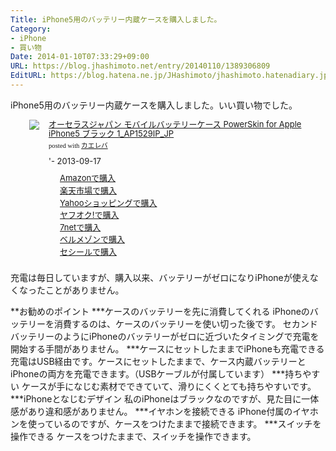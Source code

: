 ```yaml
---
Title: iPhone5用のバッテリー内蔵ケースを購入しました。
Category:
- iPhone
- 買い物
Date: 2014-01-10T07:33:29+09:00
URL: https://blog.jhashimoto.net/entry/20140110/1389306809
EditURL: https://blog.hatena.ne.jp/JHashimoto/jhashimoto.hatenadiary.jp/atom/entry/12921228815717255532
---
```


iPhone5用のバッテリー内蔵ケースを購入しました。いい買い物でした。
<div class="kaerebalink-box" style="margin-left:30px;text-align:left;padding-bottom:20px;font-size:small;/zoom: 1;overflow: hidden;"><div class="kaerebalink-image" style="float:left;margin:0 15px 10px 0;"><a href="http://c.af.moshimo.com/af/c/click?a_id=119719&p_id=170&pc_id=185&pl_id=4062&s_v=b5Rz2P0601xu&url=http%3A%2F%2Fwww.amazon.co.jp%2Fexec%2Fobidos%2FASIN%2FB00BFJAIHK%2Fref%3Dnosim" rel="nofollow" target="_blank"><img src="http://ecx.images-amazon.com/images/I/31pX7I4mORL._SL160_.jpg" style="border: none;" /></a></div><div class="kaerebalink-info" style="line-height:120%;/zoom: 1;overflow: hidden;"><div class="kaerebalink-name" style="margin-bottom:10px;line-height:120%"><a href="http://c.af.moshimo.com/af/c/click?a_id=119719&p_id=170&pc_id=185&pl_id=4062&s_v=b5Rz2P0601xu&url=http%3A%2F%2Fwww.amazon.co.jp%2Fexec%2Fobidos%2FASIN%2FB00BFJAIHK%2Fref%3Dnosim" rel="nofollow" target="_blank">オーセラスジャパン モバイルバッテリーケース PowerSkin for Apple iPhone5 ブラック 1_AP1529IP_JP</a><div class="kaerebalink-powered-date" style="font-size:8pt;margin-top:5px;font-family:verdana;line-height:120%">posted with <a href="http://kaereba.com" rel="nofollow" target="_blank">カエレバ</a></div></div><div class="kaerebalink-detail" style="margin-bottom:5px;"> '- 2013-09-17    </div><div class="kaerebalink-link1" style="margin-top:10px;"><div class="shoplinkamazon" style="margin-right:5px;background: url('http://img.yomereba.com/kl.gif') 0 0 no-repeat;padding: 2px 0 2px 18px;white-space: nowrap;"><a href="http://c.af.moshimo.com/af/c/click?a_id=119719&p_id=170&pc_id=185&pl_id=4062&s_v=b5Rz2P0601xu&url=http%3A%2F%2Fwww.amazon.co.jp%2Fgp%2Fsearch%3Fkeywords%3DAP1529IP%26__mk_ja_JP%3D%2583J%2583%255E%2583J%2583i" rel="nofollow" target="_blank" >Amazonで購入</a></div><div class="shoplinkrakuten" style="margin-right:5px;background: url('http://img.yomereba.com/kl.gif') 0 -50px no-repeat;padding: 2px 0 2px 18px;white-space: nowrap;"><a href="http://c.af.moshimo.com/af/c/click?a_id=119718&p_id=54&pc_id=54&pl_id=616&s_v=b5Rz2P0601xu&url=http%3A%2F%2Fsearch.rakuten.co.jp%2Fsearch%2Fmall%2FAP1529IP%2F-%2Ff.1-p.1-s.1-sf.0-st.A-v.2%3Fx%3D0" rel="nofollow" target="_blank" title="楽天市場" >楽天市場で購入</a></div><div class="shoplinkyahoo" style="margin-right:5px;background: url('http://img.yomereba.com/kl.gif') 0 -150px no-repeat;padding: 2px 0 2px 18px;white-space: nowrap;"><a href="http://ck.jp.ap.valuecommerce.com/servlet/referral?sid=3107559&pid=882436918&vc_url=http%3A%2F%2Fshopping.search.yahoo.co.jp%2Fsearch%3FuIv%3Don%26ei%3DUTF-8%26tab_ex%3Dcommerce%26slider%3D0%26va%3DAP1529IP" rel="nofollow"  target="_blank" title="Yahooショッピング" >Yahooショッピングで購入<img src="http://ad.jp.ap.valuecommerce.com/servlet/gifbanner?sid=3107559&pid=882436918" height="1" width="1" border="0"></a></div><div class="shoplinkyahooAuc" style="margin-right:5px;background: url('http://img.yomereba.com/kl.gif') 0 -150px no-repeat;padding: 2px 0 2px 18px;white-space: nowrap;"><a href="http://ck.jp.ap.valuecommerce.com/servlet/referral?sid=3107559&pid=882436926&vc_url=http%3A%2F%2Fauctions.search.yahoo.co.jp%2Fsearch%3Fvo%3D%26ve%3D%26auccat%3D0%26aucminprice%3D%26aucmaxprice%3D%26aucmin_bidorbuy_price%3D%26aucmax_bidorbuy_price%3D%26loc_cd%3D0%26abatch%3D0%26istatus%3D0%26filtered%3D1%26ei%3DUTF-8%26tab_ex%3Dcommerce%26va%3DAP1529IP" rel="nofollow"  target="_blank" title="ヤフオク!" >ヤフオク!で購入<img src="http://ad.jp.ap.valuecommerce.com/servlet/gifbanner?sid=3107559&pid=882436926" height="1" width="1" border="0"></a></div><div class="shoplinkseven" style="margin-right:5px;background: url('http://img.yomereba.com/kl.gif') 0 -100px no-repeat;padding: 2px 0 2px 18px;white-space: nowrap;"><a href="http://px.a8.net/svt/ejp?a8mat=2BEXC1+3VBGC2+2N1Y+BW8O2&a8ejpredirect=http%3A%2F%2Fwww.7netshopping.jp%2Frelay%2Faffiliate%2FAnotherCompanyEntrance%2F%3FA8_PID%3Ds00000012319001%26VIEW_URL%3Dhttp%253A%252F%252Fwww.7netshopping.jp%252Fall%252Fsearch_result%252F-%252Fbprice%252Foff%252Fsort%252F0%252Fkword_in%252FAP1529IP%252FallGoods%252Fon%252Fsubmit.x%252F30%252Fdisp_result%252F1%252Fsubmit.y%252F9%252Fprvlg%252Foff%252Fnobuy%252Fon%252FsetProduct%252Foff%252Foop%252Fon%252Fctgy%252Fall%252FfromKeywordSearch%252Ftrue" rel="nofollow" target="_blank" title="セブンネットショッピング" >7netで購入</a></div><div class="shoplinkbellemaison" style="margin-right:5px;background: url('http://img.yomereba.com/kl2.gif') 0 -50px no-repeat;padding: 2px 0 2px 18px;white-space: nowrap;"><a href="http://click.linksynergy.com/fs-bin/click?id=L1Lv9VLjy1k&subid=&offerid=47523.1&type=10&tmpid=1237&RD_PARM1=http%253A%252F%252Fwww.bellemaison.jp%252Fep%252Fsrvlt%252FEPFB00%252FEPFB0024%252FdHdExtSrchProc%253FBELN_SHOP_KBN%253D100%2526KNSK_CTGR_TI%253Dall%2526KNSK_ACT_KBN%253D0%2526KEYWORD%253DAP1529IP" rel="nofollow" target="_blank" title="ベルメゾン" >ベルメゾンで購入</a></div><div class="shoplinkcecile" style="margin-right:5px;background: url('http://img.yomereba.com/kl2.gif') 0 0 no-repeat;padding: 2px 0 2px 18px;white-space: nowrap;"><a href="http://click.linksynergy.com/fs-bin/click?id=L1Lv9VLjy1k&subid=&offerid=101174.1&type=10&tmpid=1355&RD_PARM1=http%253A%252F%252Fwww.cecile.co.jp%252FPage%252FCmdtyInfo%252FSearch%252FResult.aspx%253Fb%253DAP1529IP" rel="nofollow" target="_blank" title="cecile" >セシールで購入</a></div></div></div><div class="booklink-footer" style="clear: left"></div></div>
充電は毎日していますが、購入以来、バッテリーがゼロになりiPhoneが使えなくなったことがありません。

**お勧めのポイント
***ケースのバッテリーを先に消費してくれる
iPhoneのバッテリーを消費するのは、ケースのバッテリーを使い切った後です。
セカンドバッテリーのようにiPhoneのバッテリーがゼロに近づいたタイミングで充電を開始する手間がありません。
***ケースにセットしたままでiPhoneも充電できる
充電はUSB経由です。ケースにセットしたままで、ケース内蔵バッテリーとiPhoneの両方を充電できます。（USBケーブルが付属しています）
***持ちやすい
ケースが手になじむ素材でできていて、滑りにくくとても持ちやすいです。
***iPhoneとなじむデザイン
私のiPhoneはブラックなのですが、見た目に一体感があり違和感がありません。
***イヤホンを接続できる
iPhone付属のイヤホンを使っているのですが、ケースをつけたままで接続できます。
***スイッチを操作できる
ケースをつけたままで、スイッチを操作できます。
